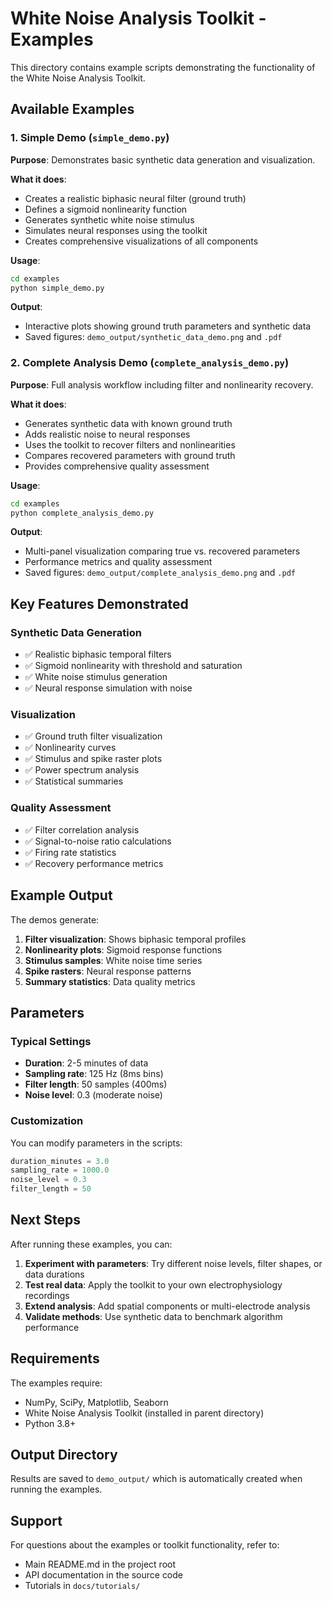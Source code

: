 # White Noise Analysis Toolkit - Examples

This directory contains example scripts demonstrating the functionality of the White Noise Analysis Toolkit.

## Available Examples

### 1. Simple Demo (`simple_demo.py`)
**Purpose**: Demonstrates basic synthetic data generation and visualization.

**What it does**:
- Creates a realistic biphasic neural filter (ground truth)
- Defines a sigmoid nonlinearity function
- Generates synthetic white noise stimulus
- Simulates neural responses using the toolkit
- Creates comprehensive visualizations of all components

**Usage**:
```bash
cd examples
python simple_demo.py
```

**Output**:
- Interactive plots showing ground truth parameters and synthetic data
- Saved figures: `demo_output/synthetic_data_demo.png` and `.pdf`

### 2. Complete Analysis Demo (`complete_analysis_demo.py`)
**Purpose**: Full analysis workflow including filter and nonlinearity recovery.

**What it does**:
- Generates synthetic data with known ground truth
- Adds realistic noise to neural responses
- Uses the toolkit to recover filters and nonlinearities
- Compares recovered parameters with ground truth
- Provides comprehensive quality assessment

**Usage**:
```bash
cd examples
python complete_analysis_demo.py
```

**Output**:
- Multi-panel visualization comparing true vs. recovered parameters
- Performance metrics and quality assessment
- Saved figures: `demo_output/complete_analysis_demo.png` and `.pdf`

## Key Features Demonstrated

### Synthetic Data Generation
- ✅ Realistic biphasic temporal filters
- ✅ Sigmoid nonlinearity with threshold and saturation
- ✅ White noise stimulus generation
- ✅ Neural response simulation with noise

### Visualization
- ✅ Ground truth filter visualization
- ✅ Nonlinearity curves
- ✅ Stimulus and spike raster plots
- ✅ Power spectrum analysis
- ✅ Statistical summaries

### Quality Assessment
- ✅ Filter correlation analysis
- ✅ Signal-to-noise ratio calculations
- ✅ Firing rate statistics
- ✅ Recovery performance metrics

## Example Output

The demos generate:
1. **Filter visualization**: Shows biphasic temporal profiles
2. **Nonlinearity plots**: Sigmoid response functions
3. **Stimulus samples**: White noise time series
4. **Spike rasters**: Neural response patterns
5. **Summary statistics**: Data quality metrics

## Parameters

### Typical Settings
- **Duration**: 2-5 minutes of data
- **Sampling rate**: 125 Hz (8ms bins)
- **Filter length**: 50 samples (400ms)
- **Noise level**: 0.3 (moderate noise)

### Customization
You can modify parameters in the scripts:
```python
duration_minutes = 3.0
sampling_rate = 1000.0
noise_level = 0.3
filter_length = 50
```

## Next Steps

After running these examples, you can:

1. **Experiment with parameters**: Try different noise levels, filter shapes, or data durations
2. **Test real data**: Apply the toolkit to your own electrophysiology recordings
3. **Extend analysis**: Add spatial components or multi-electrode analysis
4. **Validate methods**: Use synthetic data to benchmark algorithm performance

## Requirements

The examples require:
- NumPy, SciPy, Matplotlib, Seaborn
- White Noise Analysis Toolkit (installed in parent directory)
- Python 3.8+

## Output Directory

Results are saved to `demo_output/` which is automatically created when running the examples.

## Support

For questions about the examples or toolkit functionality, refer to:
- Main README.md in the project root
- API documentation in the source code
- Tutorials in `docs/tutorials/`
